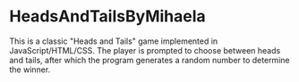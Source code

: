 # HeadsAndTailsByMihaela
This is a classic "Heads and Tails" game implemented in JavaScript/HTML/CSS. The player is prompted to choose between heads and tails, after which the program generates a random number to determine the winner.
